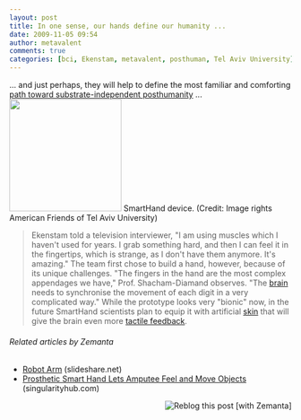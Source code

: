 ```yaml
---
layout: post
title: In one sense, our hands define our humanity ...
date: 2009-11-05 09:54
author: metavalent
comments: true
categories: [bci, Ekenstam, metavalent, posthuman, Tel Aviv University]
---
```

... and just perhaps, they will help to define the most familiar and comforting <a href="http://www.sciencedaily.com/releases/2009/11/091104132708.htm" target="_blank">path toward substrate-independent posthumanity</a> ...
<a href="http://www.sciencedaily.com/releases/2009/11/091104132708.htm" target="_blank"><img src="http://metavalent.com/assets/images/bionic.hand.reality.01.jpg" loading="lazy" width="200" /></a>
SmartHand device. (Credit: Image rights American Friends of Tel Aviv University)
<blockquote>Ekenstam told a television interviewer, "I am using muscles which I haven't used for years. I grab something hard, and then I can feel it in the fingertips, which is strange, as I don't have them anymore. It's amazing." The team first chose to build a hand, however, because of its unique challenges. "The fingers in the hand are the most complex appendages we have," Prof. Shacham-Diamand observes. "The <a class="zem_slink" href="http://en.wikipedia.org/wiki/Brain" title="Brain" rel="wikipedia">brain</a> needs to synchronise the movement of each digit in a very complicated way." While the prototype looks very "bionic" now, in the future SmartHand scientists plan to equip it with artificial <a class="zem_slink" href="http://en.wikipedia.org/wiki/Skin" title="Skin" rel="wikipedia">skin</a> that will give the brain even more <a class="zem_slink" href="http://en.wikipedia.org/wiki/Somatosensory_system" title="Somatosensory system" rel="wikipedia">tactile feedback</a>.</blockquote>
<h6 class="zemanta-related-title" style="font-size:1em;">Related articles by Zemanta</h6><ul class="zemanta-article-ul"><li class="zemanta-article-ul-li"><a href="http://www.slideshare.net/mzis/robot-arm">Robot Arm</a> (slideshare.net)</li><li class="zemanta-article-ul-li"><a href="http://singularityhub.com/2009/10/21/prosthetic-smart-hand-lets-amputee-feel-and-move-objects/">Prosthetic Smart Hand Lets Amputee Feel and Move Objects</a> (singularityhub.com)</li></ul>

<div style="margin-top:10px;height:15px;" class="zemanta-pixie"><a class="zemanta-pixie-a" href="http://reblog.zemanta.com/zemified/8e89e085-e06c-4bf8-b14c-e285c36cdf60/" title="Reblog this post [with Zemanta]"><img style="border:medium none;float:right;" class="zemanta-pixie-img" src="http://img.zemanta.com/reblog_e.png?x-id=8e89e085-e06c-4bf8-b14c-e285c36cdf60" alt="Reblog this post [with Zemanta]"/></a><span class="zem-script more-related pretty-attribution"></span></div>
